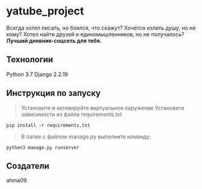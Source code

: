 ﻿# yatube_project
Всегда хотел писать, но боялся, что скажут? 
Хочется излить душу, но не кому? 
Хотел найти друзей и единомышленников, но не получалось?
 **Лучший дневник-соцсеть для тебя.**

## Технологии
Python 3.7
Django 2.2.19

## Инструкция по запуску

> Установите и активируйте виртуальное окружение 
> Установите зависимости из файла requirements.txt

    pip install -r requirements.txt

> В папке с файлом manage.py выполните команду:

    python3 manage.py runserver

## Создатели

ahma09

